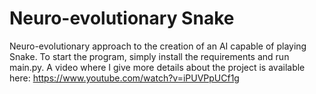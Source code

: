 # Neuro-evolutionary Snake
Neuro-evolutionary approach to the creation of an AI capable of playing Snake. To start the program, simply install the requirements and run main.py. A video where I give more details about the project is available here: https://www.youtube.com/watch?v=iPUVPpUCf1g
